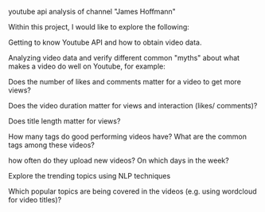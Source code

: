 youtube api analysis of channel "James Hoffmann"

Within this project, I would like to explore the following:

Getting to know Youtube API and how to obtain video data.

Analyzing video data and verify different common "myths" about what makes a video do well on Youtube, for example:

Does the number of likes and comments matter for a video to get more views?

Does the video duration matter for views and interaction (likes/ comments)?

Does title length matter for views?

How many tags do good performing videos have? What are the common tags among these videos?

how often do they upload new videos? On which days in the week?

Explore the trending topics using NLP techniques

Which popular topics are being covered in the videos (e.g. using wordcloud for video titles)?
